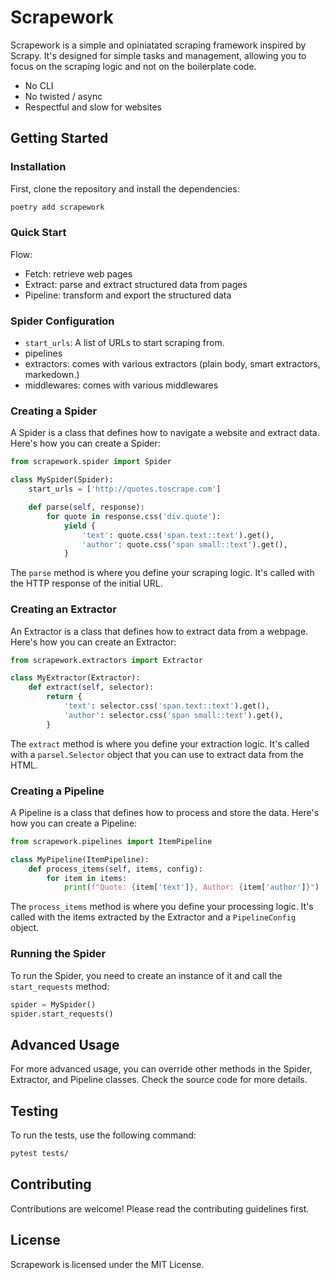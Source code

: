 # Scrapework

Scrapework is a simple and opiniatated scraping framework inspired by Scrapy. It's designed for simple tasks and management, allowing you to focus on the scraping logic and not on the boilerplate code.

- No CLI
- No twisted / async
- Respectful and slow for websites

## Getting Started

### Installation

First, clone the repository and install the dependencies:

```sh
poetry add scrapework
```

### Quick Start

Flow:

- Fetch: retrieve web pages
- Extract: parse and extract structured data from pages
- Pipeline: transform and export the structured data

### Spider Configuration

- `start_urls`: A list of URLs to start scraping from.
- pipelines
- extractors: comes with various extractors (plain body, smart extractors, markedown.)
- middlewares: comes with various middlewares

### Creating a Spider

A Spider is a class that defines how to navigate a website and extract data. Here's how you can create a Spider:

```python
from scrapework.spider import Spider

class MySpider(Spider):
    start_urls = ['http://quotes.toscrape.com']

    def parse(self, response):
        for quote in response.css('div.quote'):
            yield {
                'text': quote.css('span.text::text').get(),
                'author': quote.css('span small::text').get(),
            }
```

The `parse` method is where you define your scraping logic. It's called with the HTTP response of the initial URL.

### Creating an Extractor

An Extractor is a class that defines how to extract data from a webpage. Here's how you can create an Extractor:

```python
from scrapework.extractors import Extractor

class MyExtractor(Extractor):
    def extract(self, selector):
        return {
            'text': selector.css('span.text::text').get(),
            'author': selector.css('span small::text').get(),
        }
```

The `extract` method is where you define your extraction logic. It's called with a `parsel.Selector` object that you can use to extract data from the HTML.

### Creating a Pipeline

A Pipeline is a class that defines how to process and store the data. Here's how you can create a Pipeline:

```python
from scrapework.pipelines import ItemPipeline

class MyPipeline(ItemPipeline):
    def process_items(self, items, config):
        for item in items:
            print(f"Quote: {item['text']}, Author: {item['author']}")
```

The `process_items` method is where you define your processing logic. It's called with the items extracted by the Extractor and a `PipelineConfig` object.

### Running the Spider

To run the Spider, you need to create an instance of it and call the `start_requests` method:

```python
spider = MySpider()
spider.start_requests()
```

## Advanced Usage

For more advanced usage, you can override other methods in the Spider, Extractor, and Pipeline classes. Check the source code for more details.

## Testing

To run the tests, use the following command:

```sh
pytest tests/
```

## Contributing

Contributions are welcome! Please read the contributing guidelines first.

## License

Scrapework is licensed under the MIT License.
